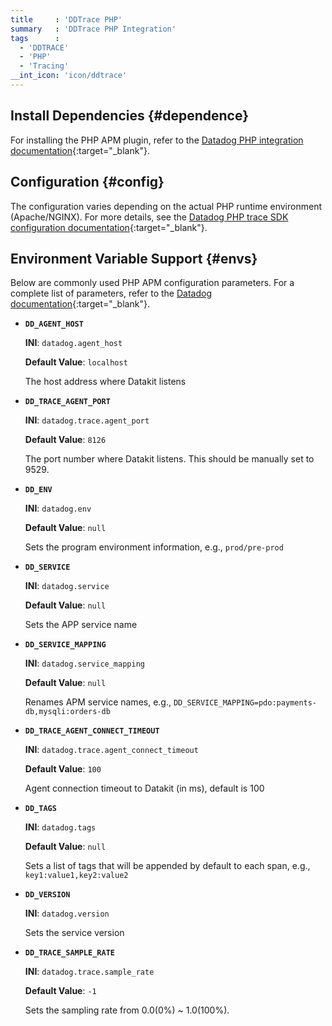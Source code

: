 ```yaml
---
title     : 'DDTrace PHP'
summary   : 'DDTrace PHP Integration'
tags      :
  - 'DDTRACE'
  - 'PHP'
  - 'Tracing'
__int_icon: 'icon/ddtrace'
---
```



## Install Dependencies {#dependence}

For installing the PHP APM plugin, refer to the [Datadog PHP integration documentation](https://docs.datadoghq.com/tracing/trace_collection/automatic_instrumentation/dd_libraries/php/#install-the-extension){:target="_blank"}.

## Configuration {#config}

The configuration varies depending on the actual PHP runtime environment (Apache/NGINX). For more details, see the [Datadog PHP trace SDK configuration documentation](https://docs.datadoghq.com/tracing/trace_collection/library_config/php/){:target="_blank"}.

## Environment Variable Support {#envs}

Below are commonly used PHP APM configuration parameters. For a complete list of parameters, refer to the [Datadog documentation](https://docs.datadoghq.com/tracing/trace_collection/library_config/php/){:target="_blank"}.

- **`DD_AGENT_HOST`**

    **INI**: `datadog.agent_host`

    **Default Value**: `localhost`

    The host address where Datakit listens

- **`DD_TRACE_AGENT_PORT`**

    **INI**: `datadog.trace.agent_port`

    **Default Value**: `8126`

    The port number where Datakit listens. This should be manually set to 9529.

- **`DD_ENV`**

    **INI**: `datadog.env`

    **Default Value**: `null`

    Sets the program environment information, e.g., `prod/pre-prod`

- **`DD_SERVICE`**

    **INI**: `datadog.service`

    **Default Value**: `null`

    Sets the APP service name

- **`DD_SERVICE_MAPPING`**

    **INI**: `datadog.service_mapping`

    **Default Value**: `null`

    Renames APM service names, e.g., `DD_SERVICE_MAPPING=pdo:payments-db,mysqli:orders-db`

- **`DD_TRACE_AGENT_CONNECT_TIMEOUT`**

    **INI**: `datadog.trace.agent_connect_timeout`

    **Default Value**: `100`

    Agent connection timeout to Datakit (in ms), default is 100

- **`DD_TAGS`**

    **INI**: `datadog.tags`

    **Default Value**: `null`

    Sets a list of tags that will be appended by default to each span, e.g., `key1:value1,key2:value2`

- **`DD_VERSION`**

    **INI**: `datadog.version`

    Sets the service version

- **`DD_TRACE_SAMPLE_RATE`**

    **INI**: `datadog.trace.sample_rate`

    **Default Value**: `-1`

    Sets the sampling rate from 0.0(0%) ~ 1.0(100%).
